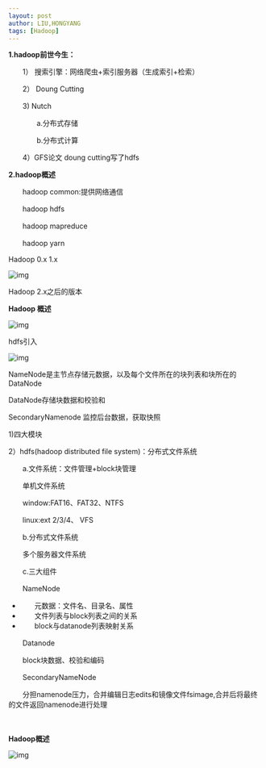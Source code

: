 ```yaml
---
layout: post
author: LIU,HONGYANG
tags: [Hadoop]
---
```






**1.hadoop前世今生：**

　　1） 搜索引擎：网络爬虫+索引服务器（生成索引+检索）

　　2） Doung Cutting

　　3)  Nutch

　　　　a.分布式存储

　　　　b.分布式计算

　　4）GFS论文 doung cutting写了hdfs

**2.hadoop概述**

　　hadoop common:提供网络通信

　　hadoop hdfs

　　hadoop mapreduce

　　hadoop yarn

 

Hadoop 0.x 1.x

 

 

 

![img](https://tva1.sinaimg.cn/large/007S8ZIlgy1gfjomnzrvyj30wi0isdm9.jpg)

 

 Hadoop 2.x之后的版本

 **Hadoop 概述**

 

![img](https://tva1.sinaimg.cn/large/007S8ZIlgy1gfjon69fz4j30us0c8q77.jpg)

 

hdfs引入 

![img](https://tva1.sinaimg.cn/large/007S8ZIlgy1gfjonfdphsj31ge0mcguk.jpg)

 

NameNode是主节点存储元数据，以及每个文件所在的块列表和块所在的DataNode

 

DataNode存储块数据和校验和

 

SecondaryNamenode 监控后台数据，获取快照

 

 

1)四大模块

 

2）hdfs(hadoop distributed file system)：分布式文件系统

　　a.文件系统：文件管理+block块管理

　　单机文件系统

　　window:FAT16、FAT32、NTFS

　　linux:ext 2/3/4、 VFS

　　b.分布式文件系统

　　多个服务器文件系统

　　c.三大组件

　　NameNode

- 　　元数据：文件名、目录名、属性
- 　　文件列表与block列表之间的关系
- 　　block与datanode列表映射关系

 

　　Datanode

　　block块数据、校验和编码

 

　　SecondaryNameNode

　　分担namenode压力，合并编辑日志edits和镜像文件fsimage,合并后将最终的文件返回namenode进行处理

　　

 **Hadoop概述**

 

![img](https://tva1.sinaimg.cn/large/007S8ZIlgy1gfjont119fj319o0n41kx.jpg)



 